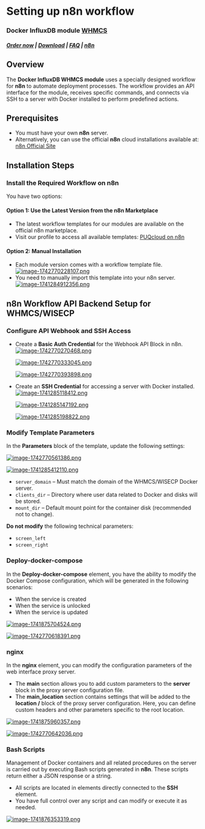 # Setting up n8n workflow

### Docker InfluxDB module **[WHMCS](https://puqcloud.com/link.php?id=77)** 

#####  [Order now](https://puqcloud.com/whmcs-module-docker-influxdb.php) | [Download](https://download.puqcloud.com/WHMCS/servers/PUQ_WHMCS-Docker-InfluxDB/) | [FAQ](https://faq.puqcloud.com/) | [n8n](https://puqcloud.com/link.php?id=117)

## Overview

The **Docker InfluxDB WHMCS module** uses a specially designed workflow for **n8n** to automate deployment processes. The workflow provides an API interface for the module, receives specific commands, and connects via SSH to a server with Docker installed to perform predefined actions.

## Prerequisites

- You must have your own **n8n** server.
- Alternatively, you can use the official **n8n** cloud installations available at: [n8n Official Site](https://n8n.partnerlinks.io/o692v7cg297k)

## Installation Steps

### Install the Required Workflow on n8n

You have two options:

#### **Option 1: Use the Latest Version from the n8n Marketplace**

- The latest workflow templates for our modules are available on the official n8n marketplace.
- Visit our profile to access all available templates: [PUQcloud on n8n](https://n8n.io/creators/puqcloud/)

#### **Option 2: Manual Installation**

- Each module version comes with a workflow template file.  
    [![image-1742770228107.png](https://doc.puq.info/uploads/images/gallery/2025-03/scaled-1680-/image-1742770228107.png)](https://doc.puq.info/uploads/images/gallery/2025-03/image-1742770228107.png)
- You need to manually import this template into your n8n server.  
    [![image-1741284912356.png](https://doc.puq.info/uploads/images/gallery/2025-03/scaled-1680-/image-1741284912356.png)](https://doc.puq.info/uploads/images/gallery/2025-03/image-1741284912356.png)

## n8n Workflow API Backend Setup for WHMCS/WISECP

### Configure API Webhook and SSH Access

- Create a **Basic Auth Credential** for the Webhook API Block in n8n.  
    [![image-1742770270468.png](https://doc.puq.info/uploads/images/gallery/2025-03/scaled-1680-/image-1742770270468.png)](https://doc.puq.info/uploads/images/gallery/2025-03/image-1742770270468.png)
    
      
    [![image-1742770333045.png](https://doc.puq.info/uploads/images/gallery/2025-03/scaled-1680-/image-1742770333045.png)](https://doc.puq.info/uploads/images/gallery/2025-03/image-1742770333045.png)
    
      
    [![image-1742770393898.png](https://doc.puq.info/uploads/images/gallery/2025-03/scaled-1680-/image-1742770393898.png)](https://doc.puq.info/uploads/images/gallery/2025-03/image-1742770393898.png)
- Create an **SSH Credential** for accessing a server with Docker installed.  
    [![image-1741285118412.png](https://doc.puq.info/uploads/images/gallery/2025-03/scaled-1680-/image-1741285118412.png)](https://doc.puq.info/uploads/images/gallery/2025-03/image-1741285118412.png)
    
    [![image-1741285147192.png](https://doc.puq.info/uploads/images/gallery/2025-03/scaled-1680-/image-1741285147192.png)](https://doc.puq.info/uploads/images/gallery/2025-03/image-1741285147192.png)
    
    [![image-1741285198822.png](https://doc.puq.info/uploads/images/gallery/2025-03/scaled-1680-/image-1741285198822.png)](https://doc.puq.info/uploads/images/gallery/2025-03/image-1741285198822.png)

### Modify Template Parameters

In the **Parameters** block of the template, update the following settings:

[![image-1742770561386.png](https://doc.puq.info/uploads/images/gallery/2025-03/scaled-1680-/image-1742770561386.png)](https://doc.puq.info/uploads/images/gallery/2025-03/image-1742770561386.png)

[![image-1741285412110.png](https://doc.puq.info/uploads/images/gallery/2025-03/scaled-1680-/image-1741285412110.png)](https://doc.puq.info/uploads/images/gallery/2025-03/image-1741285412110.png)

- `server_domain` – Must match the domain of the WHMCS/WISECP Docker server.
- `clients_dir` – Directory where user data related to Docker and disks will be stored.
- `mount_dir` – Default mount point for the container disk (recommended not to change).

**Do not modify** the following technical parameters:

- `screen_left`
- `screen_right`

### **Deploy-docker-compose**

In the **Deploy-docker-compose** element, you have the ability to modify the Docker Compose configuration, which will be generated in the following scenarios:

- When the service is created
- When the service is unlocked
- When the service is updated

[![image-1741875704524.png](https://doc.puq.info/uploads/images/gallery/2025-03/scaled-1680-/image-1741875704524.png)](https://doc.puq.info/uploads/images/gallery/2025-03/image-1741875704524.png)

[![image-1742770618391.png](https://doc.puq.info/uploads/images/gallery/2025-03/scaled-1680-/image-1742770618391.png)](https://doc.puq.info/uploads/images/gallery/2025-03/image-1742770618391.png)

### **nginx**

In the **nginx** element, you can modify the configuration parameters of the web interface proxy server.

- The **main** section allows you to add custom parameters to the **server** block in the proxy server configuration file.
- The **main\_location** section contains settings that will be added to the **location /** block of the proxy server configuration. Here, you can define custom headers and other parameters specific to the root location.

[![image-1741875960357.png](https://doc.puq.info/uploads/images/gallery/2025-03/scaled-1680-/image-1741875960357.png)](https://doc.puq.info/uploads/images/gallery/2025-03/image-1741875960357.png)

[![image-1742770642036.png](https://doc.puq.info/uploads/images/gallery/2025-03/scaled-1680-/image-1742770642036.png)](https://doc.puq.info/uploads/images/gallery/2025-03/image-1742770642036.png)

### **Bash Scripts**

Management of Docker containers and all related procedures on the server is carried out by executing Bash scripts generated in **n8n**. These scripts return either a JSON response or a string.

- All scripts are located in elements directly connected to the **SSH** element.
- You have full control over any script and can modify or execute it as needed.

[![image-1741876353319.png](https://doc.puq.info/uploads/images/gallery/2025-03/scaled-1680-/image-1741876353319.png)](https://doc.puq.info/uploads/images/gallery/2025-03/image-1741876353319.png)
